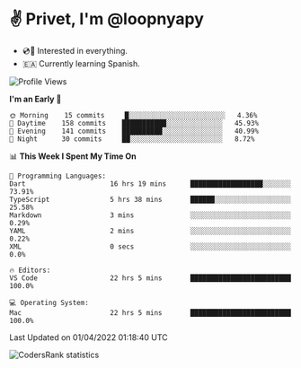 # ✌️ Privet, I'm @loopnyapy

- 💿📀 Interested in everything.
- 🇪🇦 Currently learning Spanish.

<!--START_SECTION:waka-->
![Profile Views](http://img.shields.io/badge/Profile%20Views-9-blue)

**I'm an Early 🐤** 

```text
🌞 Morning    15 commits     █░░░░░░░░░░░░░░░░░░░░░░░░   4.36% 
🌆 Daytime    158 commits    ███████████░░░░░░░░░░░░░░   45.93% 
🌃 Evening    141 commits    ██████████░░░░░░░░░░░░░░░   40.99% 
🌙 Night      30 commits     ██░░░░░░░░░░░░░░░░░░░░░░░   8.72%

```


📊 **This Week I Spent My Time On** 

```text
💬 Programming Languages: 
Dart                     16 hrs 19 mins      ██████████████████░░░░░░░   73.91% 
TypeScript               5 hrs 38 mins       ██████░░░░░░░░░░░░░░░░░░░   25.58% 
Markdown                 3 mins              ░░░░░░░░░░░░░░░░░░░░░░░░░   0.29% 
YAML                     2 mins              ░░░░░░░░░░░░░░░░░░░░░░░░░   0.22% 
XML                      0 secs              ░░░░░░░░░░░░░░░░░░░░░░░░░   0.0%

🔥 Editors: 
VS Code                  22 hrs 5 mins       █████████████████████████   100.0%

💻 Operating System: 
Mac                      22 hrs 5 mins       █████████████████████████   100.0%

```


 Last Updated on 01/04/2022 01:18:40 UTC
<!--END_SECTION:waka-->

![CodersRank statistics](https://cr-ss-service.azurewebsites.net/api/ScreenShot?widget=summary&username=loopnyapy)
